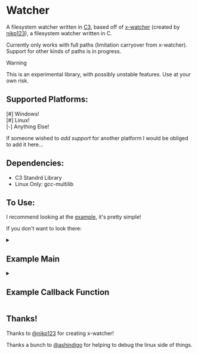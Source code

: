 # Watcher

A filesystem watcher written in [C3](https://c3-lang.org/), based off of [x-watcher](https://github.com/nikp123/x-watcher/tree/main) (created by [nikp123](https://github.com/nikp123)), a filesystem watcher written in C. 

Currently only works with full paths (limitation carryover from x-watcher). Support for other kinds of paths is in progress.

> [!WARNING]
> This is an experimental library, with possibly unstable features. Use at your own risk.

## Supported Platforms:  
[#] Windows!  
[#] Linux!  
[-] Anything Else!  

If someone wished to *add support* for another platform I would be obliged to add it here... 

## Dependencies:  
- C3 Standrd Library  
- Linux Only: gcc-multilib  

## To Use:

I recommend looking at the [example](src/example.c3), it's pretty simple!

If you don't want to look there:

<details>
<summary> <h2>Example Main</h2> </summary> 

```
fn int main()
{
    // we create a watcher object.
    Watcher* watcher =  watcher::create_watcher();

    // we set it up for cleanup and to stop watching files.
    defer watcher::destroy_watcher(watcher);

    // we watch a path, optionally adding a callback function.
    // the path can lead to a file or a directory, but it must be a full path.
    if(! watcher.watch("some_full_path_goes_here", &some_callback_fn)) return 1;

    // Then we start watching the files/directories.
    if(!watcher.start()) return 1;

    // Then, do whatever else you need to do in your app.
    ...
}
```

the watch function also takes 2 additonal optional arguments that can be used however you wish within the callback function:    
`context` -> an integer      
`data`    -> a void*         

</details>

<details>
<summary> <h2>Example Callback Function</h2> </summary>

```
fn void some_callback_fn(WatcherFileEvent event, ZString path, int context, void *data) {
    // when an event is triggered, perform some action defined here.
    switch(event) {
        switch(event) {
            // List of events available for every OS

		    case WatcherFileEvent.NONE:
                io::printf("Got no events!");

		    case WatcherFileEvent.REMOVED:
		    case WatcherFileEvent.CREATED:
		    case WatcherFileEvent.MODIFIED:
                io::printf("Got an event related to %s", path);
		    
            // Linux only events
            case WatcherFileEvent.OPENED:
		    case WatcherFileEvent.ATTRIBUTES_CHANGED:
                io::printf("Got linux only event related to %s", path);
		    
            // Windows only events
		    case WatcherFileEvent.RENAMED:
                io::printf("Got a windows only event related to %s", path);
		    default:
		    	io::printf("Unhandled event!");
	    }
    }
}
```
</details>

## Thanks!

Thanks to [@nikp123](https://github.com/nikp123) for creating x-watcher!

Thanks a bunch to [@ashindigo](https://github.com/ashindigo) for helping to debug the linux side of things.